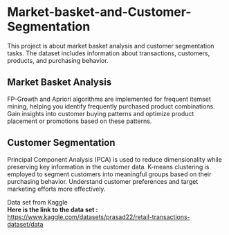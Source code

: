 # Market-basket-and-Customer-Segmentation

This project is about market basket analysis and customer segmentation tasks. The dataset includes information about transactions, customers, products, and purchasing behavior.

## Market Basket Analysis

FP-Growth and Apriori algorithms are implemented for frequent itemset mining, helping you identify frequently purchased product combinations.
Gain insights into customer buying patterns and optimize product placement or promotions based on these patterns.

## Customer Segmentation

Principal Component Analysis (PCA) is used to reduce dimensionality while preserving key information in the customer data.
K-means clustering is employed to segment customers into meaningful groups based on their purchasing behavior.
Understand customer preferences and target marketing efforts more effectively.



Data set from Kaggle\
**Here is the link to the data set :** https://www.kaggle.com/datasets/prasad22/retail-transactions-dataset/data
